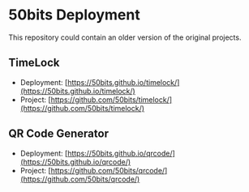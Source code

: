 # 50bits Deployment
This repository could contain an older version of the original projects.

## TimeLock
* Deployment: [https://50bits.github.io/timelock/](https://50bits.github.io/timelock/)
* Project: [https://github.com/50bits/timelock/](https://github.com/50bits/timelock/)

## QR Code Generator
* Deployment: [https://50bits.github.io/qrcode/](https://50bits.github.io/qrcode/)
* Project: [https://github.com/50bits/qrcode/](https://github.com/50bits/qrcode/)
